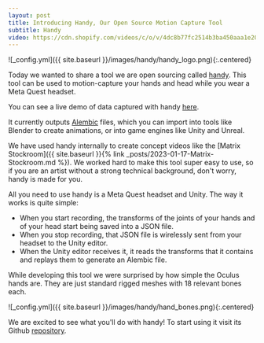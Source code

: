 ```yaml
---
layout: post
title: Introducing Handy, Our Open Source Motion Capture Tool
subtitle: Handy
video: https://cdn.shopify.com/videos/c/o/v/4dc8b77fc2514b3ba450aaa1e206e788.mp4
---
```


![_config.yml]({{ site.baseurl }}/images/handy/handy_logo.png){:.centered}

Today we wanted to share a tool we are open sourcing called [handy](https://github.com/Shopify/handy). This tool can be used to motion-capture your hands and head while you wear a Meta Quest headset.

You can see a live demo of data captured with handy [here](https://diegomacario.github.io/Hands-In-The-Web/public/index.html).

It currently outputs [Alembic](https://www.alembic.io/) files, which you can import into tools like Blender to create animations, or into game engines like Unity and Unreal.

We have used handy internally to create concept videos like the [Matrix Stockroom]({{ site.baseurl }}{% link _posts/2023-01-17-Matrix-Stockroom.md %}). We worked hard to make this tool super easy to use, so if you are an artist without a strong technical background, don't worry, handy is made for you.

All you need to use handy is a Meta Quest headset and Unity. The way it works is quite simple:

- When you start recording, the transforms of the joints of your hands and of your head start being saved into a JSON file.
- When you stop recording, that JSON file is wirelessly sent from your headset to the Unity editor.
- When the Unity editor receives it, it reads the transforms that it contains and replays them to generate an Alembic file.

While developing this tool we were surprised by how simple the Oculus hands are. They are just standard rigged meshes with 18 relevant bones each.

![_config.yml]({{ site.baseurl }}/images/handy/hand_bones.png){:.centered}

We are excited to see what you'll do with handy! To start using it visit its Github [repository](https://github.com/Shopify/handy).
